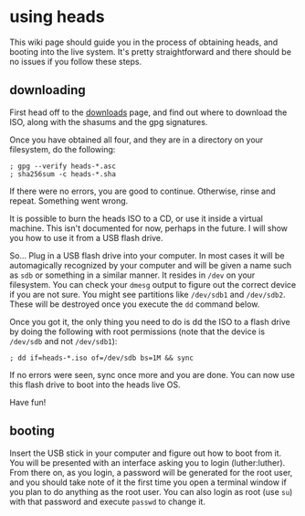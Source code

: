 using heads
===========

This wiki page should guide you in the process of obtaining heads, and
booting into the live system. It's pretty straightforward and there
should be no issues if you follow these steps.


downloading
-----------

First head off to the [downloads](/download/) page, and find out where
to download the ISO, along with the shasums and the gpg signatures.

Once you have obtained all four, and they are in a directory on your
filesystem, do the following:

	; gpg --verify heads-*.asc
	; sha256sum -c heads-*.sha

If there were no errors, you are good to continue. Otherwise, rinse and
repeat. Something went wrong.

It is possible to burn the heads ISO to a CD, or use it inside a virtual
machine. This isn't documented for now, perhaps in the future. I will
show you how to use it from a USB flash drive.

So... Plug in a USB flash drive into your computer. In most cases it
will be automagically recognized by your computer and will be given a
name such as `sdb` or something in a similar manner. It resides in
`/dev` on your filesystem. You can check your `dmesg` output to figure
out the correct device if you are not sure. You might see partitions
like `/dev/sdb1` and `/dev/sdb2`. These will be destroyed once you
execute the `dd` command below.

Once you got it, the only thing you need to do is dd the ISO to a flash
drive by doing the following with root permissions (note that the device
is `/dev/sdb` and not `/dev/sdb1`):

	; dd if=heads-*.iso of=/dev/sdb bs=1M && sync

If no errors were seen, sync once more and you are done. You can now use
this flash drive to boot into the heads live OS.

Have fun!


booting
-------

Insert the USB stick in your computer and figure out how to boot from
it. You will be presented with an interface asking you to login
(luther:luther). From there on, as you login, a password will be
generated for the root user, and you should take note of it the first
time you open a terminal window if you plan to do anything as the root
user. You can also login as root (use `su`) with that password and
execute `passwd` to change it.
